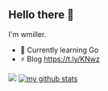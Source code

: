 ## Hello there :wave:

I'm wmiller.  
- 🔭 Currently learning Go
- ⚡ Blog https://t.ly/KNwz

![](https://github-readme-stats.vercel.app/api/top-langs/?username=wmillers&show_icons=true&layout=compact&theme=vue&hide_border=true&hide=html&card_width=256)
[![my github stats](https://github-readme-stats.vercel.app/api?username=wmillers&show_icons=true&count_private=true&hide=stars,prs,contribs&theme=default&line_height=24.5)](https://github.com/wmillers)  

<!--[![ReadMe Card](https://github-readme-stats.vercel.app/api/pin/?username=wmillers&repo=kindleWeatherClock&show_owner=true&theme=react)](https://github.com/wmillers/kindleWeatherClock)  
![GitHub release](https://img.shields.io/github/release/wmillers/kindleWeatherClock.svg?color=yellow&style=flat-square)
![GitHub commit activity](https://img.shields.io/github/commit-activity/m/wmillers/kindleWeatherClock?color=dodgerblue&style=flat-square)
![last_commit](https://img.shields.io/github/last-commit/wmillers/kindleWeatherClock.svg?color=aquamarine&style=flat-square)
[![DeepScan grade](https://deepscan.io/api/teams/13271/projects/16273/branches/344913/badge/grade.svg)](https://deepscan.io/dashboard#view=project&tid=13271&pid=16273&bid=344913)  

[![ReadMe Card](https://github-readme-stats.vercel.app/api/pin/?username=wmillers&repo=wmillers.github.io&show_owner=true&theme=react)](https://github.com/wmillers/wmillers.github.io)  
[![github pages](https://github.com/wmillers/blog/actions/workflows/deploy.yml/badge.svg)](https://github.com/wmillers/blog/actions/workflows/deploy.yml)
![GitHub commit activity](https://img.shields.io/github/commit-activity/m/wmillers/wmillers.github.io?color=skyblue&style=flat-square)
![last_commit](https://img.shields.io/github/last-commit/wmillers/wmillers.github.io.svg?color=papayawhip&style=flat-square)  
-->
<!--
**wmillers/wmillers** is a ✨ _special_ ✨ repository because its `README.md` (this file) appears on your GitHub profile.

Here are some ideas to get you started:

- 🔭 I’m currently working on ...
- 🌱 I’m currently learning ...
- 👯 I’m looking to collaborate on ...
- 🤔 I’m looking for help with ...
- 💬 Ask me about ...
- 📫 How to reach me: ...
- 😄 Pronouns: ...
- ⚡ Fun fact: ...
-->
